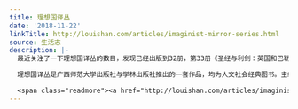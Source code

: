 ```yaml
---
title: 理想国译丛
date: '2018-11-22'
linkTitle: http://louishan.com/articles/imaginist-mirror-series.html
source: 生活志
description: |-
  最近关注了一下理想国译丛的数目，发现已经出版到32册，第33册《圣经与利剑：英国和巴勒斯坦——从青铜时代到贝尔福宣言》下个月也要出版了。因为部分书目已经售罄，这套书现在网络上也是炒到很高的价格，当然了书定价本身也比较高。

  理想国译丛是广西师范大学出版社与学林出版社推出的一套作品，均为人文社会经典图书。主编为梁文道，刘瑜，熊培云，许知远，推出这套译丛就是希望大家更了解外面的世界，并通过对外界的了解而促进对自己国家在历史和世界中位置的了解。

  <span class="readmore"><a href="http://louishan.com/articles/imaginist-mirror-series.html" title="理想国译丛">阅读全文——共2173字</a></span>
---
```

